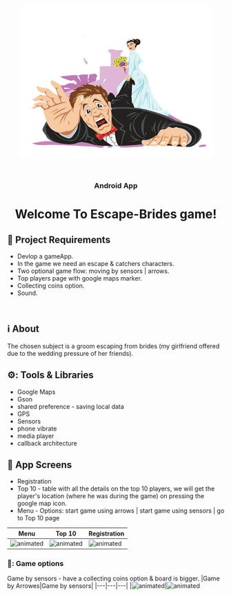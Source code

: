 <p align="center"><img src="app/src/main/res/drawable/ic_escape.png" height="350" width="450"></p>
<br/>
<h3 align="center">Android App</h3>
<h1 align="center">Welcome To Escape-Brides game!</h1>

## :door: Project Requirements 
 - Devlop a gameApp.
 - In the game we need an escape & catchers characters.
 - Two optional game flow: moving by sensors | arrows.
 - Top players page with google maps marker.
 - Collecting coins option.
 - Sound. 
<br/>

## :information_source: About 
The chosen subject is a groom escaping from brides (my girlfriend offered due to the wedding pressure of her friends).
<br/>

## ⚙️: Tools & Libraries
- Google Maps
- Gson 
- shared preference - saving local data 
- GPS
- Sensors 
- phone vibrate
- media player
- callback architecture

## :iphone: App Screens
- Registration
- Top 10 - table with all the details on the top 10 players, we will get the player's location (where he was during the game) on pressing the google map icon. 
- Menu - Options: start game using arrows | start game using sensors | go to Top 10 page 

| Menu | Top 10 | Registration |
|---|---|---|
|<img src="https://media.giphy.com/media/ZV9m2NHXmLPwwpWjfr/giphy.gif" alt="animated"/>|<img src="https://media.giphy.com/media/sCiVcfncxbjp2M3Gg4/giphy-downsized-large.gif" alt="animated"/>|<img src="https://media.giphy.com/media/B1V7GNzL3pUAavlHIu/giphy.gif" alt="animated"/>|

### 🍹: Game options
Game by sensors - have a collecting coins option & board is bigger.
|Game by Arrowes|Game by sensors|
|---|---|---|
|<img src="https://media.giphy.com/media/d3VtBEOGahdG0MRDMT/giphy.gif" alt="animated"/>|<img src="https://media.giphy.com/media/eOZmHi0mgNfz3R4Vqk/giphy.gif" alt="animated"/>
